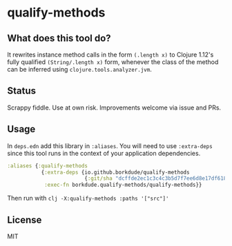 # qualify-methods

## What does this tool do?

It rewrites instance method calls in the form `(.length x)` to Clojure 1.12's
fully qualified `(String/.length x)` form, whenever the class of the method can
be inferred using `clojure.tools.analyzer.jvm`.

## Status

Scrappy fiddle. Use at own risk. Improvements welcome via issue and PRs.

## Usage

In `deps.edn` add this library in `:aliases`. You will need to use `:extra-deps`
since this tool runs in the context of your application dependencies.

``` clojure
:aliases {:qualify-methods
           {:extra-deps {io.github.borkdude/qualify-methods
                         {:git/sha "dcffde2ec1c3c4c3b5d7f7ee6d8e17df618ac5a3"}}
            :exec-fn borkdude.qualify-methods/qualify-methods}}
```

Then run with `clj -X:qualify-methods :paths '["src"]'`

## License

MIT
